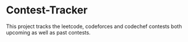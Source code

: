 # Contest-Tracker
This project tracks the leetcode, codeforces and codechef contests both upcoming as well as past contests.
